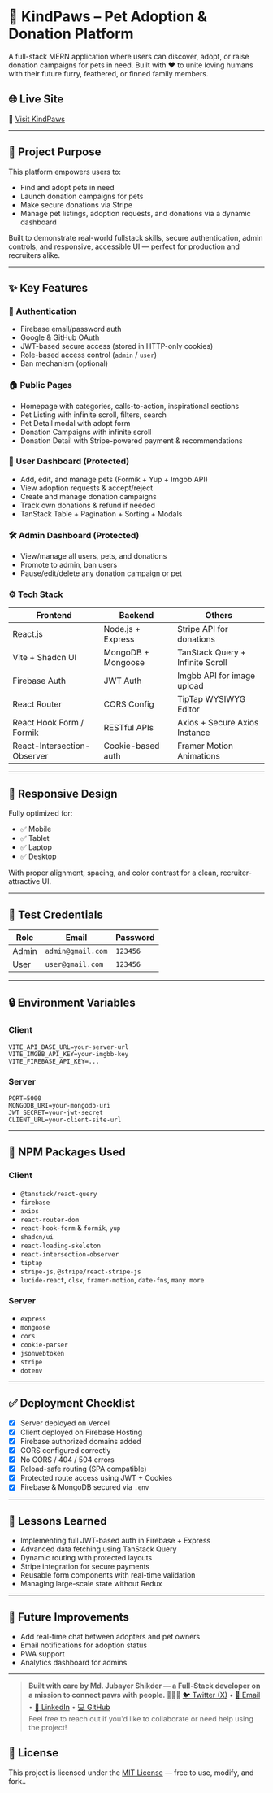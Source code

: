# 🐾 KindPaws – Pet Adoption & Donation Platform

A full-stack MERN application where users can discover, adopt, or raise donation campaigns for pets in need. Built with ❤️ to unite loving humans with their future furry, feathered, or finned family members.

## 🌐 Live Site

🔗 [Visit KindPaws](https://kind-paws.web.app/)

<!-- ## 📁 Repositories
- **Client:** [GitHub → PetConnect Client](https://github.com/yourusername/petconnect-client)
- **Server:** [GitHub → PetConnect Server](https://github.com/yourusername/petconnect-server) -->

---

## 🎯 Project Purpose

This platform empowers users to:

- Find and adopt pets in need
- Launch donation campaigns for pets
- Make secure donations via Stripe
- Manage pet listings, adoption requests, and donations via a dynamic dashboard

Built to demonstrate real-world fullstack skills, secure authentication, admin controls, and responsive, accessible UI — perfect for production and recruiters alike.

---

## ✨ Key Features

### 🔐 Authentication

- Firebase email/password auth
- Google & GitHub OAuth
- JWT-based secure access (stored in HTTP-only cookies)
- Role-based access control (`admin` / `user`)
- Ban mechanism (optional)

### 🏠 Public Pages

- Homepage with categories, calls-to-action, inspirational sections
- Pet Listing with infinite scroll, filters, search
- Pet Detail modal with adopt form
- Donation Campaigns with infinite scroll
- Donation Detail with Stripe-powered payment & recommendations

### 🧑 User Dashboard (Protected)

- Add, edit, and manage pets (Formik + Yup + Imgbb API)
- View adoption requests & accept/reject
- Create and manage donation campaigns
- Track own donations & refund if needed
- TanStack Table + Pagination + Sorting + Modals

### 🛠️ Admin Dashboard (Protected)

- View/manage all users, pets, and donations
- Promote to admin, ban users
- Pause/edit/delete any donation campaign or pet

### ⚙️ Tech Stack

| Frontend                    | Backend            | Others                           |
| --------------------------- | ------------------ | -------------------------------- |
| React.js                    | Node.js + Express  | Stripe API for donations         |
| Vite + Shadcn UI            | MongoDB + Mongoose | TanStack Query + Infinite Scroll |
| Firebase Auth               | JWT Auth           | Imgbb API for image upload       |
| React Router                | CORS Config        | TipTap WYSIWYG Editor            |
| React Hook Form / Formik    | RESTful APIs       | Axios + Secure Axios Instance    |
| React-Intersection-Observer | Cookie-based auth  | Framer Motion Animations         |

---

## 📱 Responsive Design

Fully optimized for:

- ✅ Mobile
- ✅ Tablet
- ✅ Laptop
- ✅ Desktop

With proper alignment, spacing, and color contrast for a clean, recruiter-attractive UI.

---

## 🛂 Test Credentials

| Role  | Email             | Password |
| ----- | ----------------- | -------- |
| Admin | `admin@gmail.com` | `123456` |
| User  | `user@gmail.com`  | `123456` |

---

## 🔒 Environment Variables

### Client

```env
VITE_API_BASE_URL=your-server-url
VITE_IMGBB_API_KEY=your-imgbb-key
VITE_FIREBASE_API_KEY=...
```

### Server

```env
PORT=5000
MONGODB_URI=your-mongodb-uri
JWT_SECRET=your-jwt-secret
CLIENT_URL=your-client-site-url
```

---

## 📜 NPM Packages Used

### Client

- `@tanstack/react-query`
- `firebase`
- `axios`
- `react-router-dom`
- `react-hook-form` & `formik`, `yup`
- `shadcn/ui`
- `react-loading-skeleton`
- `react-intersection-observer`
- `tiptap`
- `stripe-js`, `@stripe/react-stripe-js`
- `lucide-react`, `clsx`, `framer-motion`, `date-fns`, `many more`

### Server

- `express`
- `mongoose`
- `cors`
- `cookie-parser`
- `jsonwebtoken`
- `stripe`
- `dotenv`

---

## ✅ Deployment Checklist

- [x] Server deployed on Vercel
- [x] Client deployed on Firebase Hosting
- [x] Firebase authorized domains added
- [x] CORS configured correctly
- [x] No CORS / 404 / 504 errors
- [x] Reload-safe routing (SPA compatible)
- [x] Protected route access using JWT + Cookies
- [x] Firebase & MongoDB secured via `.env`

---

## 🧠 Lessons Learned

- Implementing full JWT-based auth in Firebase + Express
- Advanced data fetching using TanStack Query
- Dynamic routing with protected layouts
- Stripe integration for secure payments
- Reusable form components with real-time validation
- Managing large-scale state without Redux

---

## 🚀 Future Improvements

- Add real-time chat between adopters and pet owners
- Email notifications for adoption status
- PWA support
- Analytics dashboard for admins

---

> **Built with care by Md. Jubayer Shikder — a Full-Stack developer on a mission to connect paws with people. 🐶🐱🐰**
> [🐦 Twitter (X)](https://x.com/jubayers_r) • [📧 Email](mailto:jubayer.shikder.007@gmail.com) • [💼 LinkedIn](https://linkedin.com/in/jubayer-shikder) • [💻 GitHub](https://github.com/jubayers-r)</br>
> Feel free to reach out if you'd like to collaborate or need help using the project!

## 📜 License

This project is licensed under the [MIT License](LICENSE) — free to use, modify, and fork..
